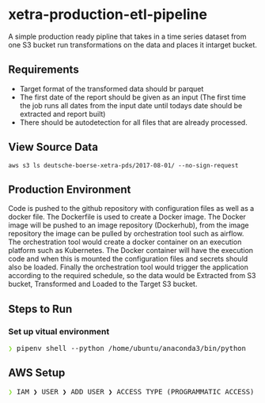 # xetra-production-etl-pipeline
A simple production ready pipline that takes in a time series dataset from one S3 bucket run transformations on the data and places it intarget bucket.

## Requirements
- Target format of the transformed data should br parquet
- The first date of the report should be given as an input (The first time the job runs all dates from the input date until todays date should be extracted and report built)
- There should be autodetection for all files that are already processed.


## View Source Data
```
aws s3 ls deutsche-boerse-xetra-pds/2017-08-01/ --no-sign-request
```

## Production Environment
Code is pushed to the github repository with configuration files as well as a docker file. The Dockerfile is used to create a Docker image. The Docker image will be pushed to an image repository (Dockerhub), from the image repository the image can be pulled by orchestration tool such as airflow. The orchestration tool would create a docker container on an execution platform such as Kubernetes. The Docker container will have the execution code and when this is mounted the configuration files and secrets should also be loaded. Finally the orchestration tool would trigger the application according to the required schedule, so the data would be Extracted from S3 bucket, Transformed and Loaded to the Target S3 bucket.

## Steps to Run
### Set up vitual environment
<pre><font color="#8AE234"><b>❯</b></font> pipenv shell --python /home/ubuntu/anaconda3/bin/python
</pre>


## AWS Setup
<pre><font color="#8AE234"><b>❯</b></font> IAM ❯ USER ❯ ADD_USER ❯ ACCESS_TYPE (PROGRAMMATIC ACCESS) ❯ PERMISSIONS (ATTACH EXISTING POLICY) ❯ AMAZONS3FULLACCESS
</pre>